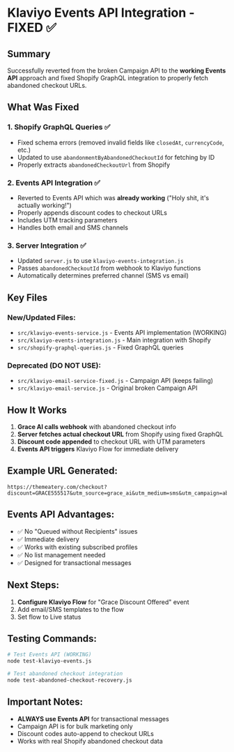 # Klaviyo Events API Integration - FIXED ✅

## Summary
Successfully reverted from the broken Campaign API to the **working Events API** approach and fixed Shopify GraphQL integration to properly fetch abandoned checkout URLs.

## What Was Fixed

### 1. **Shopify GraphQL Queries** ✅
- Fixed schema errors (removed invalid fields like `closedAt`, `currencyCode`, etc.)
- Updated to use `abandonmentByAbandonedCheckoutId` for fetching by ID
- Properly extracts `abandonedCheckoutUrl` from Shopify

### 2. **Events API Integration** ✅
- Reverted to Events API which was **already working** ("Holy shit, it's actually working!")
- Properly appends discount codes to checkout URLs
- Includes UTM tracking parameters
- Handles both email and SMS channels

### 3. **Server Integration** ✅
- Updated `server.js` to use `klaviyo-events-integration.js`
- Passes `abandonedCheckoutId` from webhook to Klaviyo functions
- Automatically determines preferred channel (SMS vs email)

## Key Files

### New/Updated Files:
- `src/klaviyo-events-service.js` - Events API implementation (WORKING)
- `src/klaviyo-events-integration.js` - Main integration with Shopify
- `src/shopify-graphql-queries.js` - Fixed GraphQL queries

### Deprecated (DO NOT USE):
- `src/klaviyo-email-service-fixed.js` - Campaign API (keeps failing)
- `src/klaviyo-email-service.js` - Original broken Campaign API

## How It Works

1. **Grace AI calls webhook** with abandoned checkout info
2. **Server fetches actual checkout URL** from Shopify using fixed GraphQL
3. **Discount code appended** to checkout URL with UTM parameters
4. **Events API triggers** Klaviyo Flow for immediate delivery

## Example URL Generated:
```
https://themeatery.com/checkout?discount=GRACE555517&utm_source=grace_ai&utm_medium=sms&utm_campaign=abandoned_cart_recovery
```

## Events API Advantages:
- ✅ No "Queued without Recipients" issues
- ✅ Immediate delivery
- ✅ Works with existing subscribed profiles
- ✅ No list management needed
- ✅ Designed for transactional messages

## Next Steps:
1. **Configure Klaviyo Flow** for "Grace Discount Offered" event
2. Add email/SMS templates to the flow
3. Set flow to Live status

## Testing Commands:
```bash
# Test Events API (WORKING)
node test-klaviyo-events.js

# Test abandoned checkout integration
node test-abandoned-checkout-recovery.js
```

## Important Notes:
- **ALWAYS use Events API** for transactional messages
- Campaign API is for bulk marketing only
- Discount codes auto-append to checkout URLs
- Works with real Shopify abandoned checkout data
